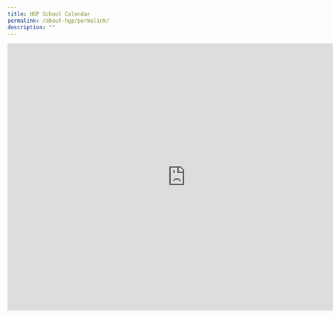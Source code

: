 ```yaml
---
title: HGP School Calendar
permalink: /about-hgp/permalink/
description: ""
---
```

<iframe scrolling="no" frameborder="0" height="600" width="800" style="border: 0" src="https://calendar.google.com/calendar/embed?src=c_43ddd7bc6c4e17d062c68e78f6f50fe6ba162ead33fe7b0a38ad76aacc42854d%40group.calendar.google.com&amp;ctz=Asia%2FSingapore"></iframe>